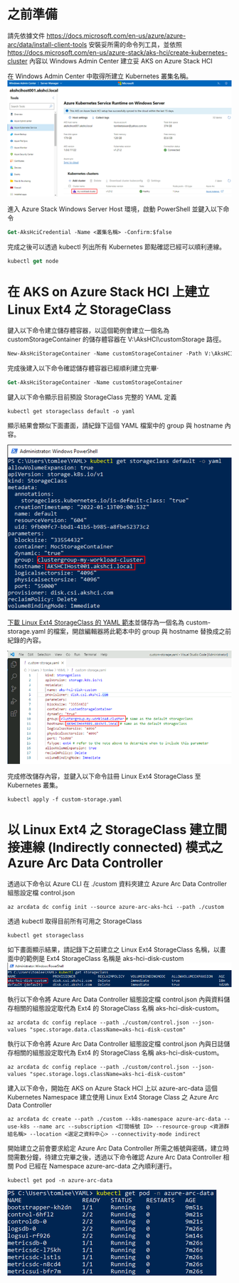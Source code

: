 
# 之前準備
請先依據文件 https://docs.microsoft.com/en-us/azure/azure-arc/data/install-client-tools 安裝妥所需的命令列工具，並依照 https://docs.microsoft.com/en-us/azure-stack/aks-hci/create-kubernetes-cluster 內容以 Windows Admin Center 建立妥 AKS on Azure Stack HCI 

在 Windows Admin Center 中取得所建立 Kubernetes 叢集名稱。![從 Windows Admin Center 內取得 Kubernetes 叢集名稱](/images/cluster-name.png)

進入 Azure Stack Windows Server Host 環境，啟動 PowerShell 並鍵入以下命令 
```ps
Get-AksHciCredential -Name <叢集名稱> -Confirm:$false
```
完成之後可以透過 kubectl 列出所有 Kubernetes 節點確認已經可以順利連線。

```ps
kubectl get node
```

# 在 AKS on Azure Stack HCI 上建立 Linux Ext4 之 StorageClass 

鍵入以下命令建立儲存體容器，以這個範例會建立一個名為 customStorageContainer 的儲存體容器在 V:\AksHCI\customStorage 路徑。

```ps
New-AksHciStorageContainer -Name customStorageContainer -Path V:\AksHCI\customStorage
```
完成後建入以下命令確認儲存體容器已經順利建立完畢‧
```ps
Get-AksHciStorageContainer -Name customStorageContainer
```
鍵入以下命令顯示目前預設 StorageClass 完整的 YAML 定義
```code
kubectl get storageclass default -o yaml
```
顯示結果會類似下面畫面，請紀錄下這個 YAML 檔案中的 group 與 hostname 內容。

![紀錄 group 與 hostname 名稱](/images/default-storage-class-yaml.png)

[下載 Linux Ext4 StorageClass 的 YAML 範本](./custom-storage.yaml)並儲存為一個名為 custom-storage.yaml 的檔案，開啟編輯器將此範本中的 group 與 hostname 替換成之前紀錄的內容。

![以編輯器替換範本中 group 與 hostname 名稱](/images/ext4-storage-class-yaml.png)

完成修改儲存內容，並鍵入以下命令註冊 Linux Ext4 StorageClass 至 Kubernetes 叢集。
```code
kubectl apply -f custom-storage.yaml
```
# 以 Linux Ext4 之 StorageClass 建立間接連線 (Indirectly connected) 模式之 Azure Arc Data Controller
透過以下命令以 Azure CLI  在 ./custom 資料夾建立 Azure Arc Data Controller 組態設定檔 control.json
```azurecli
az arcdata dc config init --source azure-arc-aks-hci --path ./custom 
```
透過 kubectl 取得目前所有可用之 StorageClass 
```code
kubectl get storageclass
```
如下畫面顯示結果，請記錄下之前建立之 Linux Ext4 StorageClass 名稱，以畫面中的範例是 Ext4 StorageClass 名稱是 aks-hci-disk-custom
![顯示所有可用之 StorageClass 名稱](/images/ext4-storage-class-name.png)

執行以下命令將 Azure Arc Data Controller 組態設定檔 control.json 內與資料儲存相關的組態設定取代為 Ext4 的 StorageClass 名稱 aks-hci-disk-custom。
```azurecli
az arcdata dc config replace --path ./custom/control.json --json-values "spec.storage.data.className=aks-hci-disk-custom"
```
執行以下命令將 Azure Arc Data Controller 組態設定檔 control.json 內與日誌儲存相關的組態設定取代為 Ext4 的 StorageClass 名稱 aks-hci-disk-custom。
```azurecli
az arcdata dc config replace --path ./custom/control.json --json-values "spec.storage.logs.className=aks-hci-disk-custom"
```
建入以下命令，開始在 AKS on Azure Stack HCI 上以 azure-arc-data 這個 Kubernetes Namespace 建立使用 Linux Ext4 Storage Class 之 Azure Arc Data Controller 
```azurecli
az arcdata dc create --path ./custom --k8s-namespace azure-arc-data --use-k8s --name arc --subscription <訂閱帳號 ID> --resource-group <資源群組名稱> --location <選定之資料中心> --connectivity-mode indirect
```
開始建立之前會要求給定 Azure Arc Data Controller 所需之帳號與密碼，建立時間需數分鐘，待建立完畢之後，透過以下命令確認 Azure Arc Data Controller 相關 Pod 已經在 Namespace azure-arc-data 之內順利運行。

```code
kubectl get pod -n azure-arc-data
```
![建立 Azure Arc Data Controller](/images/azure-arc-data-controller-pods.png)
